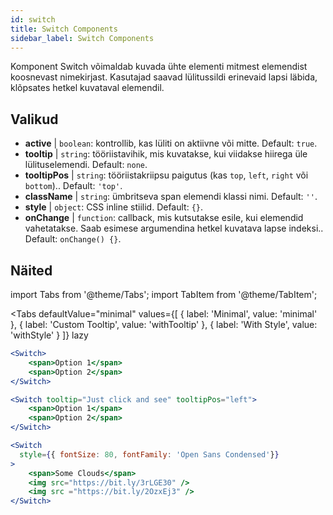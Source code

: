 ```yaml
---
id: switch
title: Switch Components
sidebar_label: Switch Components
---
```


Komponent Switch võimaldab kuvada ühte elementi mitmest elemendist koosnevast nimekirjast. Kasutajad saavad lülitussildi erinevaid lapsi läbida, klõpsates hetkel kuvataval elemendil.

## Valikud

* __active__ | `boolean`: kontrollib, kas lüliti on aktiivne või mitte. Default: `true`.
* __tooltip__ | `string`: tööriistavihik, mis kuvatakse, kui viidakse hiirega üle lülituselemendi. Default: `none`.
* __tooltipPos__ | `string`: tööriistakriipsu paigutus (kas `top`, `left`, `right` või `bottom`).. Default: `'top'`.
* __className__ | `string`: ümbritseva span elemendi klassi nimi. Default: `''`.
* __style__ | `object`: CSS inline stiilid. Default: `{}`.
* __onChange__ | `function`: callback, mis kutsutakse esile, kui elemendid vahetatakse. Saab esimese argumendina hetkel kuvatava lapse indeksi.. Default: `onChange() {}`.


## Näited

import Tabs from '@theme/Tabs';
import TabItem from '@theme/TabItem';

<Tabs
    defaultValue="minimal"
    values={[
        { label: 'Minimal', value: 'minimal' },
        { label: 'Custom Tooltip', value: 'withTooltip' },
        { label: 'With Style', value: 'withStyle' }
    ]}
    lazy
>

<TabItem value="minimal">

```jsx live
<Switch>
    <span>Option 1</span>
    <span>Option 2</span>
</Switch>
```

</TabItem>

<TabItem value="withTooltip">

```jsx live
<Switch tooltip="Just click and see" tooltipPos="left">
    <span>Option 1</span>
    <span>Option 2</span>
</Switch>
```

</TabItem>

<TabItem value="withStyle">

```jsx live
<Switch  
  style={{ fontSize: 80, fontFamily: 'Open Sans Condensed'}} 
>
    <span>Some Clouds</span>
    <img src="https://bit.ly/3rLGE30" />
    <img src ="https://bit.ly/2OzxEj3" />
</Switch>
```

</TabItem>

</Tabs>
